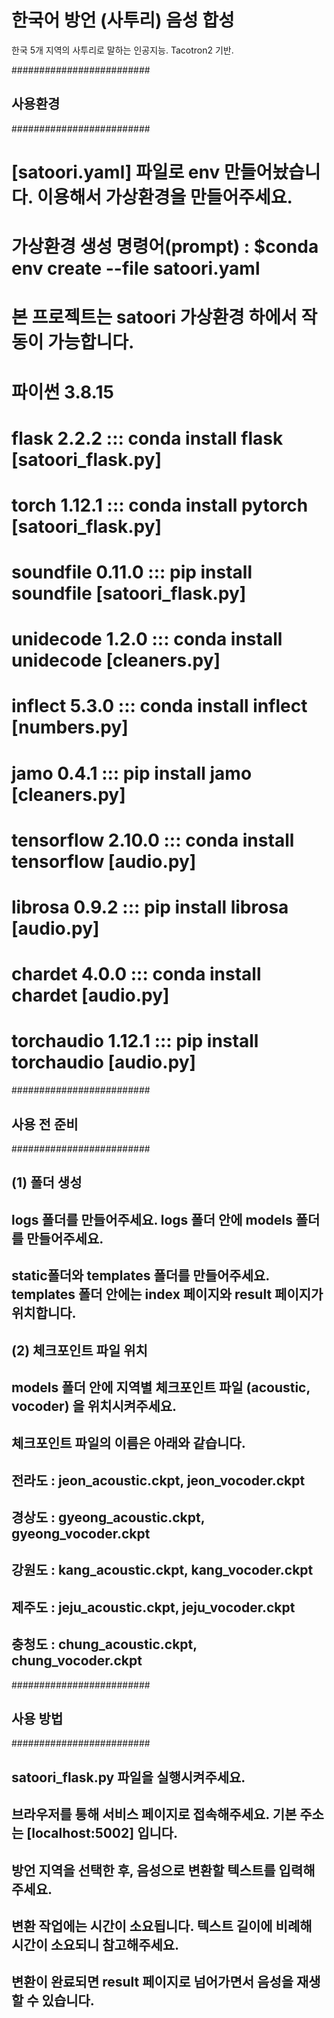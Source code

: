 # 한국어 방언 (사투리) 음성 합성

한국 5개 지역의 사투리로 말하는 인공지능. Tacotron2 기반.

#########################
##      사용환경        ##
#########################

# [satoori.yaml] 파일로 env 만들어놨습니다. 이용해서 가상환경을 만들어주세요.
# 가상환경 생성 명령어(prompt) : $conda env create --file satoori.yaml
# 본 프로젝트는 satoori 가상환경 하에서 작동이 가능합니다.

# 파이썬 3.8.15
# flask 2.2.2 ::: conda install flask            [satoori_flask.py]
# torch 1.12.1 ::: conda install pytorch         [satoori_flask.py]
# soundfile 0.11.0 ::: pip install soundfile     [satoori_flask.py]
# unidecode 1.2.0 ::: conda install unidecode    [cleaners.py]
# inflect 5.3.0 ::: conda install inflect        [numbers.py]
# jamo 0.4.1 ::: pip install jamo                [cleaners.py]
# tensorflow 2.10.0 ::: conda install tensorflow [audio.py]
# librosa 0.9.2 ::: pip install librosa          [audio.py]
# chardet 4.0.0 ::: conda install chardet        [audio.py]
# torchaudio 1.12.1 ::: pip install torchaudio   [audio.py]


#########################
##    사용 전 준비      ##
#########################

## (1) 폴더 생성
## logs 폴더를 만들어주세요. logs 폴더 안에 models 폴더를 만들어주세요.
## static폴더와 templates 폴더를 만들어주세요. templates 폴더 안에는 index 페이지와 result 페이지가 위치합니다.

## (2) 체크포인트 파일 위치
## models 폴더 안에 지역별 체크포인트 파일 (acoustic, vocoder) 을 위치시켜주세요.
## 체크포인트 파일의 이름은 아래와 같습니다.
## 전라도 : jeon_acoustic.ckpt, jeon_vocoder.ckpt
## 경상도 : gyeong_acoustic.ckpt, gyeong_vocoder.ckpt
## 강원도 : kang_acoustic.ckpt, kang_vocoder.ckpt
## 제주도 : jeju_acoustic.ckpt, jeju_vocoder.ckpt
## 충청도 : chung_acoustic.ckpt, chung_vocoder.ckpt


#########################
##      사용 방법       ##
#########################

## satoori_flask.py 파일을 실행시켜주세요.
## 브라우저를 통해 서비스 페이지로 접속해주세요. 기본 주소는 [localhost:5002] 입니다.
## 방언 지역을 선택한 후, 음성으로 변환할 텍스트를 입력해주세요.
## 변환 작업에는 시간이 소요됩니다. 텍스트 길이에 비례해 시간이 소요되니 참고해주세요.
## 변환이 완료되면 result 페이지로 넘어가면서 음성을 재생할 수 있습니다.